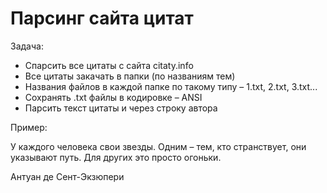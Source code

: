 # Парсинг сайта цитат

Задача:
- Спарсить все цитаты с сайта citaty.info
- Все цитаты закачать в папки (по названиям тем)
- Названия файлов в каждой папке по такому типу – 1.txt, 2.txt, 3.txt...
- Сохранять .txt файлы в кодировке – ANSI
- Парсить текст цитаты и через строку автора


Пример:

У каждого человека свои звезды. Одним – 
тем, кто странствует, они указывают путь.
Для других это просто огоньки.

Антуан де Сент-Экзюпери
